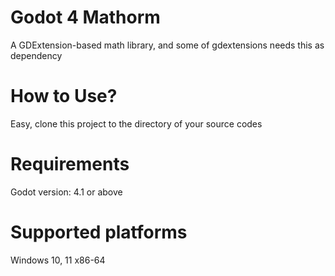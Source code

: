 # Godot 4 Mathorm
A GDExtension-based math library, and some of gdextensions needs this as dependency

# How to Use?
Easy, clone this project to the directory of your source codes

# Requirements
Godot version: 4.1 or above

# Supported platforms
Windows 10, 11 x86-64
